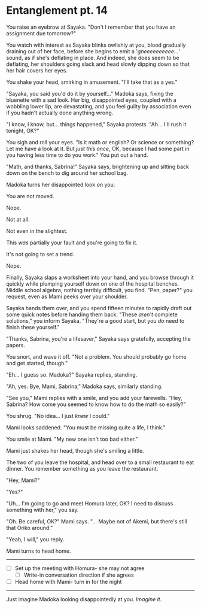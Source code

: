 # Entanglement pt. 14

You raise an eyebrow at Sayaka. "Don't I remember that you have an assignment due tomorrow?"

You watch with interest as Sayaka blinks owlishly at you, blood gradually draining out of her face, before she begins to emit a '*gneeeeeeeeee...*' sound, as if she's deflating in place. And indeed, she does seem to be deflating, her shoulders going slack and head slowly dipping down so that her hair covers her eyes.

You shake your head, smirking in amusement. "I'll take that as a yes."

"Sayaka, you said you'd do it by yourself..." Madoka says, fixing the bluenette with a sad look. Her big, disappointed eyes, coupled with a wobbling lower lip, are devastating, and you feel guilty by association even if you hadn't actually done anything wrong.

"I know, I know, but... things happened," Sayaka protests. "Ah... I'll rush it tonight, OK?"

You sigh and roll your eyes. "Is it math or english? Or science or something? Let me have a look at it. But *just this once*, OK, because I had some part in you having less time to do you work." You put out a hand.

"Math, and thanks, Sabrina!" Sayaka says, brightening up and sitting back down on the bench to dig around her school bag.

Madoka turns her disappointed look on you.

You are not moved.

Nope.

Not at all.

Not even in the slightest.

This *was* partially your fault and you're going to fix it.

It's not going to set a trend.

Nope.

Finally, Sayaka slaps a worksheet into your hand, and you browse through it quickly while plumping yourself down on one of the hospital benches. Middle school algebra, nothing terribly difficult, you find. "Pen, paper?" you request, even as Mami peeks over your shoulder.

Sayaka hands them over, and you spend fifteen minutes to rapidly draft out some quick notes before handing them back. "These *aren't* complete solutions," you inform Sayaka. "They're a good start, but you *do* need to finish these yourself."

"Thanks, Sabrina, you're a lifesaver," Sayaka says gratefully, accepting the papers.

You snort, and wave it off. "Not a problem. You should probably go home and get started, though."

"Eh... I guess so. Madoka?" Sayaka replies, standing.

"Ah, yes. Bye, Mami, Sabrina," Madoka says, similarly standing.

"See you," Mami replies with a smile, and you add your farewells. "Hey, Sabrina? How come you seemed to know how to do the math so easily?"

You shrug. "No idea... I just *knew* I could."

Mami looks saddened. "You must be missing quite a life, I think."

You smile at Mami. "My new one isn't too bad either."

Mami just shakes her head, though she's smiling a little.

The two of you leave the hospital, and head over to a small restaurant to eat dinner. You remember something as you leave the restaurant.

"Hey, Mami?"

"Yes?"

"Uh... I'm going to go and meet Homura later, OK? I need to discuss something with her," you say.

"Oh. Be careful, OK?" Mami says. "... Maybe not of Akemi, but there's still that Oriko around."

"Yeah, I will," you reply.

Mami turns to head home.

---

- [ ] Set up the meeting with Homura- she may not agree
  - [ ] Write-in conversation direction if she agrees
- [ ] Head home with Mami- turn in for the night

---

Just imagine Madoka looking disappointedly at you. *Imagine it*.
